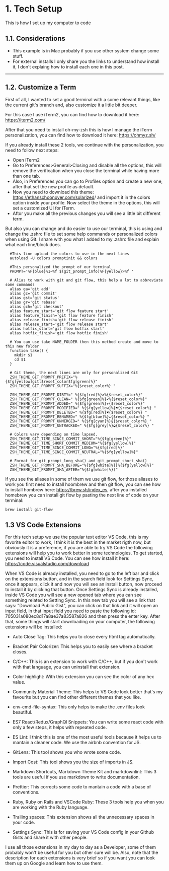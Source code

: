# 1. Tech Setup

This is how I set up my computer to code

## 1.1. Considerations

- This example is in Mac probably if you use other system change some stuff.
- For external installs I only share you the links to understand how install it, I don't explaing how to install each one in this post.

---

## 1.2. Customize a Term

First of all, I wanted to set a good terminal with a some relevant things, like the current git's branch and, also customize it a little bit deeper.

For this case I use iTerm2, you can find how to download it here: <https://iterm2.com/>

After that you need to install oh-my-zsh this is how I manage the iTerm personalization, you can find how to download it here: <https://ohmyz.sh/>

If you already install these 2 tools, we continue with the personalization, you need to follow next steps:

- Open iTerm2
- Go to Preferences>General>Closing and disable all the options, this will remove the verification when you close the terminal while having more than one tab.
- Also, in Preferences you can go to Profiles option and create a new one, after that set the new profile as default.
- Now you need to download this theme: <https://ethanschoonover.com/solarized>/ and import it in the colors option inside your profile. Now select the theme in the options, this will set a customized UI for iTerm.
- Aftor you make all the previous changes you will see a little bit different term.

But also you can change and do easier to use our terminal, this is using and change the .zshrc file to set some help commands or personalized colors when using Git. I share with you what I added to my .zshrc file and explain what each line/block does.

```shell
  #This line upload the colors to use in the next lines
  autoload -U colors promptinit && colors

  #This personalized the prompt of our terminal
  PROMPT='%F{blue}%1~%f $(git_prompt_info)%F{yellow}>%f ' 

  # Alias to work with git and git flow, this help a lot to abbreviate some commands
  alias ga='git add'
  alias gc='git commit'
  alias gst='git status'
  alias gr='git rebase'
  alias gch='git checkout'
  alias feature_start='git flow feature start'
  alias feature_finish='git flow feature finish'
  alias release_finish='git flow release finish'
  alias release_start='git flow release start'
  alias hotfix_start='git flow hotfix start'
  alias hotfix_finish='git flow hotfix finish'

  # You can use take NAME_FOLDER then this method create and move to this new folder
  function take() {
    mkdir $1
    cd $1
  }

  # Git theme, the next lines are only for personalized Git
  ZSH_THEME_GIT_PROMPT_PREFIX="%{$fg[yellow]git:$reset_color$fg[green]%}"
  ZSH_THEME_GIT_PROMPT_SUFFIX="%{$reset_color%} "

  ZSH_THEME_GIT_PROMPT_DIRTY=" %{$fg[red]%}✗%{$reset_color%}"
  ZSH_THEME_GIT_PROMPT_CLEAN=" %{$fg[green]%}✔%{$reset_color%}"
  ZSH_THEME_GIT_PROMPT_ADDED=" %{$fg[green]%}✚{$reset_color%}"
  ZSH_THEME_GIT_PROMPT_MODIFIED=" %{$fg[yellow]%}⚑{$reset_color%} "
  ZSH_THEME_GIT_PROMPT_DELETED=" %{$fg[red]%}✖{$reset_color%} "
  ZSH_THEME_GIT_PROMPT_RENAMED=" %{$fg[blue]%}▴{$reset_color%} "
  ZSH_THEME_GIT_PROMPT_UNMERGED=" %{$fg[cyan]%}§{$reset_color%} "
  ZSH_THEME_GIT_PROMPT_UNTRACKED=" %{$fg[grey]%}◒{$reset_color%} "

  # Colors vary depending on time lapsed.
  ZSH_THEME_GIT_TIME_SINCE_COMMIT_SHORT="%{$fg[green]%}"
  ZSH_THEME_GIT_TIME_SHORT_COMMIT_MEDIUM="%{$fg[yellow]%}"
  ZSH_THEME_GIT_TIME_SINCE_COMMIT_LONG="%{$fg[red]%}"
  ZSH_THEME_GIT_TIME_SINCE_COMMIT_NEUTRAL="%{$fg[yellow]%}"

  # Format for git_prompt_long_sha() and git_prompt_short_sha()
  ZSH_THEME_GIT_PROMPT_SHA_BEFORE="%{$fg[white]%}[%{$fg[yellow]%}"
  ZSH_THEME_GIT_PROMPT_SHA_AFTER="%{$fg[white]%}]"
```

If you see the aliases in some of them we use git flow, for those aliases to work you first need to install hoombrew and then git flow, you can see how to install hombrew here: https://brew.sh/index_es, after you installed homebrew you can install git flow by pasting the next line of code on your terminal:

```shell
brew install git-flow
```

## 1.3 VS Code Extensions

For this tech setup we use the popular text editor VS Code, this is my favorite editor to work, I think it is the best in the market rigth now, but obviously it is a preference, if you are able to try VS Code the following extensions will help you to work better in some technologies. To get started, you need to install VS Code. You can see how install it here: https://code.visualstudio.com/download

When VS Code is already installed, you need to go to the left bar and click on the extensions button, and in the search field look for Settings Sync, once it appears, click it and now you will see an install button, now proceed to install it by clicking that button. Once Settings Sync is already installed, inside VS Code you will see  a new opened tab where you can see something related to Setting Sync. In this new tab you will see a link that says: "Download Public Gist", you can click on that link and it will open an input field, in that input field you need to paste the following id: 705031a080ec8d17a8ae37a83587a826 and then press the enter key. After that, some things will start downloading on your computer, the following extensions will be installed:

- Auto Close Tag: This helps you to close every html tag automatically.

- Bracket Pair Colorizer: This helps you to easily see where a bracket closes.

- C/C++: This is an extension to work with C/C++, but if you don't work with that language, you can uninstall that extension.

- Color highlight: With this extension you can see the color of any hex value.

- Community Material Theme: This helps to VS Code look better that's my favourite but you can find other different themes that you like.

- env-cmd-file-syntax: This only helps to make the .env files look beautiful.

- ES7 React/Redux/GraphQl Snippets: You can write some react code with only a few steps, it helps with repeated code.

- ES Lint: I think this is one of the most useful tools because it helps us to mantain a cleaner code. We use the airbnb convention for JS.

- GitLens: This tool shows you who wrote some code.

- Import Cost: This tool shows you the size of imports in JS.

- Markdown Shortcuts, Markdown Theme Kit and markdownlint: This 3 tools are useful if you use markdown to write documentation.

- Prettier: This corrects some code to mantain a code with a base of conventions.

- Ruby, Ruby on Rails and VSCode Ruby: These 3 tools help you when you are working with the Ruby language.

- Trailing spaces: This extension shows all the unnecessary spaces in your code.

- Settings Sync: This is for saving your VS Code config in your Github Gists and share it with other people.

I use all those extensions in my day to day as a Developer, some of them probably won't be useful for you but other sure will be. Also, note that the description for each extensions is very brief so if you want you can look them up on Google and learn how to use them.
